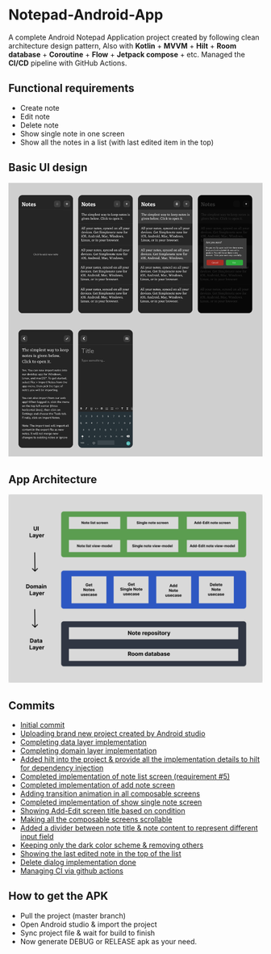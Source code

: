 # Notepad-Android-App
A complete Android Notepad Application project created by following clean architecture design pattern, Also with **Kotlin** + **MVVM** + **Hilt** + **Room database** + **Coroutine** + **Flow** + **Jetpack compose** + etc. Managed the **CI/CD** pipeline with GitHub Actions.


## Functional requirements
- Create note
- Edit note
- Delete note
- Show single note in one screen
- Show all the notes in a list (with last edited item in the top)


## Basic UI design
![Figma UI design for Notepad app](extra_resources/figma_notepad_screens.png)


## App Architecture
![Notepad App Architecture](extra_resources/notepad_app_architecture_design.png)


## Commits
- [Initial commit](https://github.com/gobinda1547/Notepad-Android-App/commit/bfecc293e4c746bd6c924a63cfe6f4c8231051a5)
- [Uploading brand new project created by Android studio](https://github.com/gobinda1547/Notepad-Android-App/commit/df91b138b1121683c4bbbf169cd33a1b6941dfa6)
- [Completing data layer implementation](https://github.com/gobinda1547/Notepad-Android-App/commit/2e4ef31286352806c6a8b018e7c81621df1383e4)
- [Completing domain layer implementation](https://github.com/gobinda1547/Notepad-Android-App/commit/1e55fe2400e29b003caa6bb2c4ff906fc3d78f0e)
- [Added hilt into the project & provide all the implementation details to hilt for dependency injection](https://github.com/gobinda1547/Notepad-Android-App/commit/f450d3871371cf5e8082f9cad5f0ab8644426b62)
- [Completed implementation of note list screen (requirement #5)](https://github.com/gobinda1547/Notepad-Android-App/commit/5930780d384f21e8eebf95257c66ebeeeac5b585)
- [Completed implementation of add note screen](https://github.com/gobinda1547/Notepad-Android-App/commit/eedc5b417f417f9de349a9b14c4c23d246ff92b3)
- [Adding transition animation in all composable screens](https://github.com/gobinda1547/Notepad-Android-App/commit/ed35901c9243aeb87415215e23d89232a9bccc9e)
- [Completed implementation of show single note screen](https://github.com/gobinda1547/Notepad-Android-App/commit/14c5275937fdafeae7cbbb05a75f3da00e939164)
- [Showing Add-Edit screen title based on condition](https://github.com/gobinda1547/Notepad-Android-App/commit/ab671a1a5d526e2f563ec1946694ee291b93160b)
- [Making all the composable screens scrollable](https://github.com/gobinda1547/Notepad-Android-App/commit/a99450e663fe9c519d89e8b8e14c6cfeeda62ca7)
- [Added a divider between note title & note content to represent different input field](https://github.com/gobinda1547/Notepad-Android-App/commit/944fcea500502a1f6b57f53fa6244eb4681f3b11)
- [Keeping only the dark color scheme & removing others](https://github.com/gobinda1547/Notepad-Android-App/commit/5da72d71be5932393163149dfd6e43e9c4dd6f60)
- [Showing the last edited note in the top of the list](https://github.com/gobinda1547/Notepad-Android-App/commit/6c1f997bb7dbc2021296c0cdbad1ba579bbc1144)
- [Delete dialog implementation done](https://github.com/gobinda1547/Notepad-Android-App/commit/db53d44b97ebc2890d5bec242f6bafe4d0a9064f)
- [Managing CI via github actions](https://github.com/gobinda1547/Notepad-Android-App/commit/ff7e71b3e37d76022a1a94497c5de1c3b90a8e97)


## How to get the APK
- Pull the project (master branch)
- Open Android studio & import the project
- Sync project file & wait for build to finish
- Now generate DEBUG or RELEASE apk as your need.